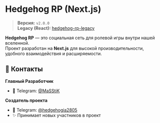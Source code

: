 # Hedgehog RP (Next.js)

> **Версия:** `v2.0.0`  
> **Legacy (React):** [hedgehog-rp-legacy](https://github.com/MaSStiK/hedgehog-rp-legacyy)

**Hedgehog RP** — это социальная сеть для ролевой игры внутри нашей вселенной.  
Проект разработан на **Next.js** для высокой производительности, удобного взаимодействия и расширяемости.

## 📇 Контакты

**Главный Разработчик**

- 📱 Telegram: [@MaSStiK](https://t.me/MaSStiK)

**Создатель проекта**

- 📱 Telegram: [@hedgehogia2805](https://t.me/hedgehogia2805)
- ✨ Принимает новых участников в проект
